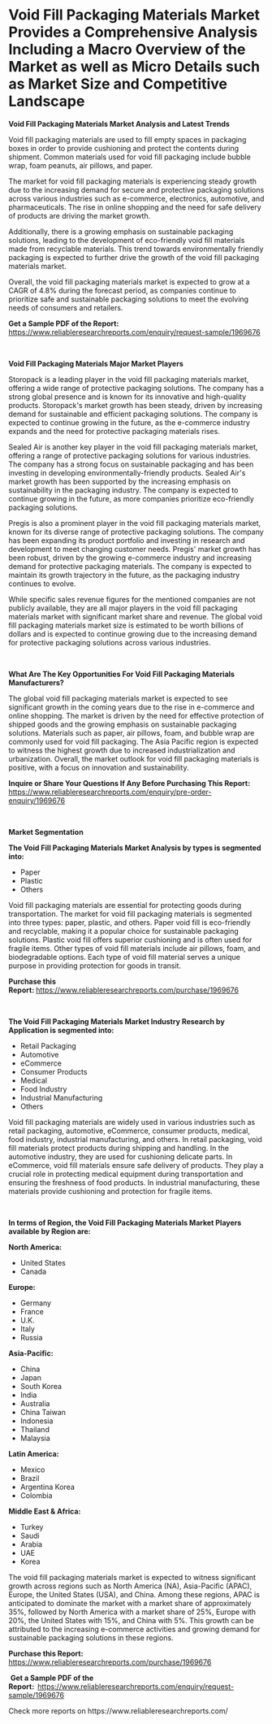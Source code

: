 <p><h1>Void Fill Packaging Materials Market Provides a Comprehensive Analysis Including a Macro Overview of the Market as well as Micro Details such as Market Size and Competitive Landscape</h1></p><p><strong>Void Fill Packaging Materials Market Analysis and Latest Trends</strong></p>
<p><p>Void fill packaging materials are used to fill empty spaces in packaging boxes in order to provide cushioning and protect the contents during shipment. Common materials used for void fill packaging include bubble wrap, foam peanuts, air pillows, and paper.</p><p>The market for void fill packaging materials is experiencing steady growth due to the increasing demand for secure and protective packaging solutions across various industries such as e-commerce, electronics, automotive, and pharmaceuticals. The rise in online shopping and the need for safe delivery of products are driving the market growth.</p><p>Additionally, there is a growing emphasis on sustainable packaging solutions, leading to the development of eco-friendly void fill materials made from recyclable materials. This trend towards environmentally friendly packaging is expected to further drive the growth of the void fill packaging materials market.</p><p>Overall, the void fill packaging materials market is expected to grow at a CAGR of 4.8% during the forecast period, as companies continue to prioritize safe and sustainable packaging solutions to meet the evolving needs of consumers and retailers.</p></p>
<p><strong>Get a Sample PDF of the Report:&nbsp;</strong> <a href="https://www.reliableresearchreports.com/enquiry/request-sample/1969676">https://www.reliableresearchreports.com/enquiry/request-sample/1969676</a></p>
<p>&nbsp;</p>
<p><strong>Void Fill Packaging Materials Major Market Players</strong></p>
<p><p>Storopack is a leading player in the void fill packaging materials market, offering a wide range of protective packaging solutions. The company has a strong global presence and is known for its innovative and high-quality products. Storopack's market growth has been steady, driven by increasing demand for sustainable and efficient packaging solutions. The company is expected to continue growing in the future, as the e-commerce industry expands and the need for protective packaging materials rises.</p><p>Sealed Air is another key player in the void fill packaging materials market, offering a range of protective packaging solutions for various industries. The company has a strong focus on sustainable packaging and has been investing in developing environmentally-friendly products. Sealed Air's market growth has been supported by the increasing emphasis on sustainability in the packaging industry. The company is expected to continue growing in the future, as more companies prioritize eco-friendly packaging solutions.</p><p>Pregis is also a prominent player in the void fill packaging materials market, known for its diverse range of protective packaging solutions. The company has been expanding its product portfolio and investing in research and development to meet changing customer needs. Pregis' market growth has been robust, driven by the growing e-commerce industry and increasing demand for protective packaging materials. The company is expected to maintain its growth trajectory in the future, as the packaging industry continues to evolve.</p><p>While specific sales revenue figures for the mentioned companies are not publicly available, they are all major players in the void fill packaging materials market with significant market share and revenue. The global void fill packaging materials market size is estimated to be worth billions of dollars and is expected to continue growing due to the increasing demand for protective packaging solutions across various industries.</p></p>
<p>&nbsp;</p>
<p><strong>What Are The Key Opportunities For Void Fill Packaging Materials Manufacturers?</strong></p>
<p><p>The global void fill packaging materials market is expected to see significant growth in the coming years due to the rise in e-commerce and online shopping. The market is driven by the need for effective protection of shipped goods and the growing emphasis on sustainable packaging solutions. Materials such as paper, air pillows, foam, and bubble wrap are commonly used for void fill packaging. The Asia Pacific region is expected to witness the highest growth due to increased industrialization and urbanization. Overall, the market outlook for void fill packaging materials is positive, with a focus on innovation and sustainability.</p></p>
<p><strong>Inquire or Share Your Questions If Any Before Purchasing This Report:</strong> <a href="https://www.reliableresearchreports.com/enquiry/pre-order-enquiry/1969676">https://www.reliableresearchreports.com/enquiry/pre-order-enquiry/1969676</a></p>
<p>&nbsp;</p>
<p><strong>Market Segmentation</strong></p>
<p><strong>The Void Fill Packaging Materials Market Analysis by types is segmented into:</strong></p>
<p><ul><li>Paper</li><li>Plastic</li><li>Others</li></ul></p>
<p><p>Void fill packaging materials are essential for protecting goods during transportation. The market for void fill packaging materials is segmented into three types: paper, plastic, and others. Paper void fill is eco-friendly and recyclable, making it a popular choice for sustainable packaging solutions. Plastic void fill offers superior cushioning and is often used for fragile items. Other types of void fill materials include air pillows, foam, and biodegradable options. Each type of void fill material serves a unique purpose in providing protection for goods in transit.</p></p>
<p><strong>Purchase this Report:&nbsp;</strong><a href="https://www.reliableresearchreports.com/purchase/1969676">https://www.reliableresearchreports.com/purchase/1969676</a></p>
<p>&nbsp;</p>
<p><strong>The Void Fill Packaging Materials Market Industry Research by Application is segmented into:</strong></p>
<p><ul><li>Retail Packaging</li><li>Automotive</li><li>eCommerce</li><li>Consumer Products</li><li>Medical</li><li>Food Industry</li><li>Industrial Manufacturing</li><li>Others</li></ul></p>
<p><p>Void fill packaging materials are widely used in various industries such as retail packaging, automotive, eCommerce, consumer products, medical, food industry, industrial manufacturing, and others. In retail packaging, void fill materials protect products during shipping and handling. In the automotive industry, they are used for cushioning delicate parts. In eCommerce, void fill materials ensure safe delivery of products. They play a crucial role in protecting medical equipment during transportation and ensuring the freshness of food products. In industrial manufacturing, these materials provide cushioning and protection for fragile items.</p></p>
<p>&nbsp;</p>
<p><strong>In terms of Region, the Void Fill Packaging Materials Market Players available by Region are:</strong></p>
<p>
    <p> <strong> North America: </strong>
        <ul>
            <li>United States</li>
            <li>Canada</li>
        </ul>
        </p> 
    <p> <strong> Europe: </strong>
        <ul>
            <li>Germany</li>
            <li>France</li>
            <li>U.K.</li>
            <li>Italy</li>
            <li>Russia</li>
        </ul>
        </p> 
    <p> <strong> Asia-Pacific: </strong>
        <ul>
            <li>China</li>
            <li>Japan</li>
            <li>South Korea</li>
            <li>India</li>
            <li>Australia</li>
            <li>China Taiwan</li>
            <li>Indonesia</li>
            <li>Thailand</li>
            <li>Malaysia</li>
        </ul>
        </p> 
    <p> <strong> Latin America: </strong>
        <ul>
            <li>Mexico</li>
            <li>Brazil</li>
            <li>Argentina Korea</li>
            <li>Colombia</li>
        </ul>
        </p> 
    <p> <strong> Middle East & Africa: </strong>
        <ul>
            <li>Turkey</li>
            <li>Saudi</li>
            <li>Arabia</li>
            <li>UAE</li>
            <li>Korea</li>
        </ul>
    </p>
    </p>
<p><p>The void fill packaging materials market is expected to witness significant growth across regions such as North America (NA), Asia-Pacific (APAC), Europe, the United States (USA), and China. Among these regions, APAC is anticipated to dominate the market with a market share of approximately 35%, followed by North America with a market share of 25%, Europe with 20%, the United States with 15%, and China with 5%. This growth can be attributed to the increasing e-commerce activities and growing demand for sustainable packaging solutions in these regions.</p></p>
<p><strong>Purchase this Report: </strong><a href="https://www.reliableresearchreports.com/purchase/1969676">https://www.reliableresearchreports.com/purchase/1969676</a></p>
<p>&nbsp;<strong>Get a Sample PDF of the Report:&nbsp;&nbsp;</strong><a href="https://www.reliableresearchreports.com/enquiry/request-sample/1969676">https://www.reliableresearchreports.com/enquiry/request-sample/1969676</a></p>
<p><strong></strong></p>
<p>Check more reports on https://www.reliableresearchreports.com/</p>